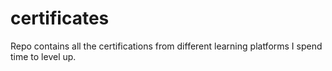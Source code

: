 # certificates
Repo contains all the certifications from different learning platforms I spend time to level up.
